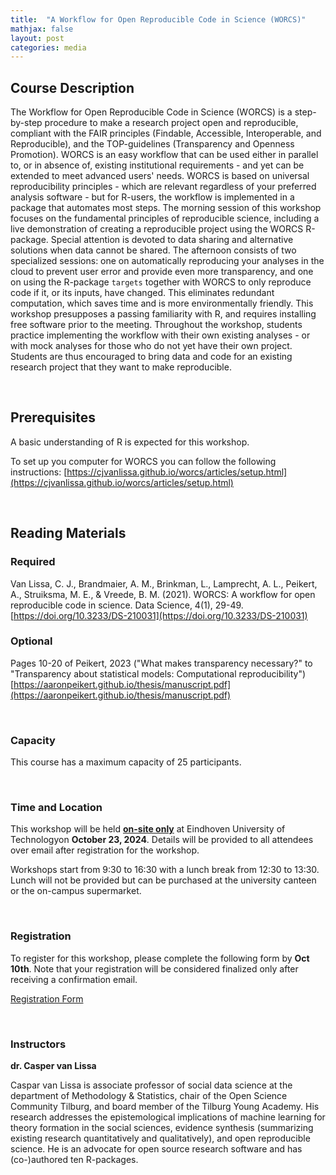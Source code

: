 ```yaml
---
title:  "A Workflow for Open Reproducible Code in Science (WORCS)"
mathjax: false
layout: post
categories: media
---
```


## Course Description

The Workflow for Open Reproducible Code in Science (WORCS) is a step-by-step procedure to make a research project open and reproducible, compliant with the FAIR principles (Findable, Accessible, Interoperable, and Reproducible), and the TOP-guidelines (Transparency and Openness Promotion). WORCS is an easy workflow that can be used either in parallel to, or in absence of, existing institutional requirements - and yet can be extended to meet advanced users' needs. WORCS is based on universal reproducibility principles - which are relevant regardless of your preferred analysis software - but for R-users, the workflow is implemented in a package that automates most steps. The morning session of this workshop focuses on the fundamental principles of reproducible science, including a live demonstration of creating a reproducible project using the WORCS R-package. Special attention is devoted to data sharing and alternative solutions when data cannot be shared. The afternoon consists of two specialized sessions: one on  automatically reproducing your analyses in the cloud to prevent user error and provide even more transparency, and one on using the R-package `targets` together with WORCS to only reproduce code if it, or its inputs, have changed. This eliminates redundant computation, which saves time and is more environmentally friendly. This workshop presupposes a passing familiarity with R, and requires installing free software prior to the meeting. Throughout the workshop, students practice implementing the workflow with their own existing analyses - or with mock analyses for those who do not yet have their own project. Students are thus encouraged to bring data and code for an existing research project that they want to make reproducible.

<br>

## Prerequisites 

A basic understanding of R is expected for this workshop.

To set up you computer for WORCS you can follow the following instructions: [https://cjvanlissa.github.io/worcs/articles/setup.html](https://cjvanlissa.github.io/worcs/articles/setup.html)

<br>

## Reading Materials

### Required

Van Lissa, C. J., Brandmaier, A. M., Brinkman, L., Lamprecht, A. L., Peikert, A., Struiksma, M. E., & Vreede, B. M. (2021). WORCS: A workflow for open reproducible code in science. Data Science, 4(1), 29-49. [https://doi.org/10.3233/DS-210031](https://doi.org/10.3233/DS-210031)

### Optional

Pages 10-20 of Peikert, 2023 ("What makes transparency necessary?" to "Transparency about statistical models: Computational reproducibility") [https://aaronpeikert.github.io/thesis/manuscript.pdf](https://aaronpeikert.github.io/thesis/manuscript.pdf)

<br>

### Capacity

This course has a maximum capacity of 25 participants.

<br>

### Time and Location

This workshop will be held <ins>**on-site only**</ins> at Eindhoven University of Technologyon **October 23, 2024**. Details will be provided to all attendees over email after registration for the workshop.

Workshops start from 9:30 to 16:30 with a lunch break from 12:30 to 13:30. Lunch will not be provided but can be purchased at the university canteen or the on-campus supermarket. 

<br>

### Registration

To register for this workshop, please complete the following form by **Oct 10th**. Note that your registration will be considered finalized only after receiving a confirmation email.

[Registration Form](https://forms.office.com/Pages/ResponsePage.aspx?id=R_J9zM5gD0qddXBM9g78ZP_Kihp-VglPgWom9gajHXdUN1VXUFFDVEtSWVJVNUlOUkw0QUo4WkI1WS4u)

<br>

### Instructors

**dr. Casper van Lissa**

Caspar van Lissa is associate professor of social data science at the department of Methodology & Statistics, chair of the Open Science Community Tilburg, and board member of the Tilburg Young Academy. His research addresses the epistemological implications of machine learning for theory formation in the social sciences, evidence synthesis (summarizing existing research quantitatively and qualitatively), and open reproducible science. He is an advocate for open source research software and has (co-)authored ten R-packages.
